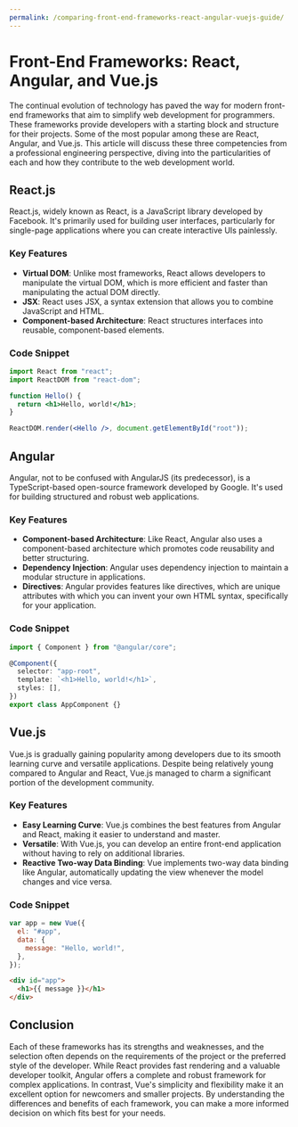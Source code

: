 ```yaml
---
permalink: /comparing-front-end-frameworks-react-angular-vuejs-guide/
---
```


# Front-End Frameworks: React, Angular, and Vue.js

The continual evolution of technology has paved the way for modern front-end frameworks that aim to simplify web development for programmers. These frameworks provide developers with a starting block and structure for their projects. Some of the most popular among these are React, Angular, and Vue.js. This article will discuss these three competencies from a professional engineering perspective, diving into the particularities of each and how they contribute to the web development world.

## React.js

React.js, widely known as React, is a JavaScript library developed by Facebook. It's primarily used for building user interfaces, particularly for single-page applications where you can create interactive UIs painlessly.

### Key Features

- **Virtual DOM**: Unlike most frameworks, React allows developers to manipulate the virtual DOM, which is more efficient and faster than manipulating the actual DOM directly.
- **JSX**: React uses JSX, a syntax extension that allows you to combine JavaScript and HTML.
- **Component-based Architecture**: React structures interfaces into reusable, component-based elements.

### Code Snippet

```jsx
import React from "react";
import ReactDOM from "react-dom";

function Hello() {
  return <h1>Hello, world!</h1>;
}

ReactDOM.render(<Hello />, document.getElementById("root"));
```

## Angular

Angular, not to be confused with AngularJS (its predecessor), is a TypeScript-based open-source framework developed by Google. It's used for building structured and robust web applications.

### Key Features

- **Component-based Architecture**: Like React, Angular also uses a component-based architecture which promotes code reusability and better structuring.
- **Dependency Injection**: Angular uses dependency injection to maintain a modular structure in applications.
- **Directives**: Angular provides features like directives, which are unique attributes with which you can invent your own HTML syntax, specifically for your application.

### Code Snippet

```ts
import { Component } from "@angular/core";

@Component({
  selector: "app-root",
  template: `<h1>Hello, world!</h1>`,
  styles: [],
})
export class AppComponent {}
```

## Vue.js

Vue.js is gradually gaining popularity among developers due to its smooth learning curve and versatile applications. Despite being relatively young compared to Angular and React, Vue.js managed to charm a significant portion of the development community.

### Key Features

- **Easy Learning Curve**: Vue.js combines the best features from Angular and React, making it easier to understand and master.
- **Versatile**: With Vue.js, you can develop an entire front-end application without having to rely on additional libraries.
- **Reactive Two-way Data Binding**: Vue implements two-way data binding like Angular, automatically updating the view whenever the model changes and vice versa.

### Code Snippet

```js
var app = new Vue({
  el: "#app",
  data: {
    message: "Hello, world!",
  },
});
```

```html
<div id="app">
  <h1>{{ message }}</h1>
</div>
```

## Conclusion

Each of these frameworks has its strengths and weaknesses, and the selection often depends on the requirements of the project or the preferred style of the developer. While React provides fast rendering and a valuable developer toolkit, Angular offers a complete and robust framework for complex applications. In contrast, Vue's simplicity and flexibility make it an excellent option for newcomers and smaller projects. By understanding the differences and benefits of each framework, you can make a more informed decision on which fits best for your needs.
